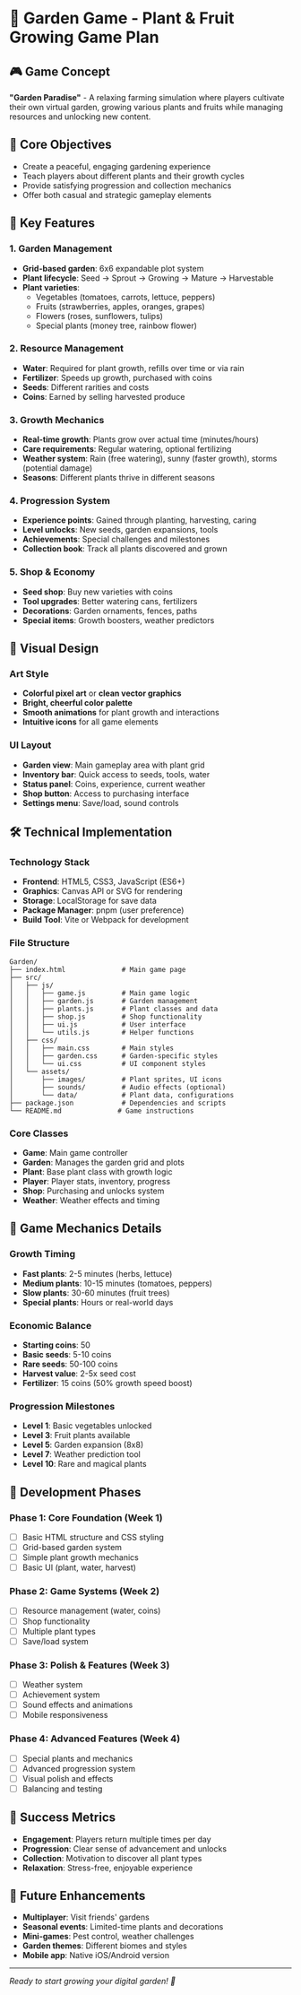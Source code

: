 # 🌱 Garden Game - Plant & Fruit Growing Game Plan

## 🎮 Game Concept
**"Garden Paradise"** - A relaxing farming simulation where players cultivate their own virtual garden, growing various plants and fruits while managing resources and unlocking new content.

## 🎯 Core Objectives
- Create a peaceful, engaging gardening experience
- Teach players about different plants and their growth cycles
- Provide satisfying progression and collection mechanics
- Offer both casual and strategic gameplay elements

## 🌟 Key Features

### 1. **Garden Management**
- **Grid-based garden**: 6x6 expandable plot system
- **Plant lifecycle**: Seed → Sprout → Growing → Mature → Harvestable
- **Plant varieties**: 
  - Vegetables (tomatoes, carrots, lettuce, peppers)
  - Fruits (strawberries, apples, oranges, grapes)
  - Flowers (roses, sunflowers, tulips)
  - Special plants (money tree, rainbow flower)

### 2. **Resource Management**
- **Water**: Required for plant growth, refills over time or via rain
- **Fertilizer**: Speeds up growth, purchased with coins
- **Seeds**: Different rarities and costs
- **Coins**: Earned by selling harvested produce

### 3. **Growth Mechanics**
- **Real-time growth**: Plants grow over actual time (minutes/hours)
- **Care requirements**: Regular watering, optional fertilizing
- **Weather system**: Rain (free watering), sunny (faster growth), storms (potential damage)
- **Seasons**: Different plants thrive in different seasons

### 4. **Progression System**
- **Experience points**: Gained through planting, harvesting, caring
- **Level unlocks**: New seeds, garden expansions, tools
- **Achievements**: Special challenges and milestones
- **Collection book**: Track all plants discovered and grown

### 5. **Shop & Economy**
- **Seed shop**: Buy new varieties with coins
- **Tool upgrades**: Better watering cans, fertilizers
- **Decorations**: Garden ornaments, fences, paths
- **Special items**: Growth boosters, weather predictors

## 🎨 Visual Design

### Art Style
- **Colorful pixel art** or **clean vector graphics**
- **Bright, cheerful color palette**
- **Smooth animations** for plant growth and interactions
- **Intuitive icons** for all game elements

### UI Layout
- **Garden view**: Main gameplay area with plant grid
- **Inventory bar**: Quick access to seeds, tools, water
- **Status panel**: Coins, experience, current weather
- **Shop button**: Access to purchasing interface
- **Settings menu**: Save/load, sound controls

## 🛠️ Technical Implementation

### Technology Stack
- **Frontend**: HTML5, CSS3, JavaScript (ES6+)
- **Graphics**: Canvas API or SVG for rendering
- **Storage**: LocalStorage for save data
- **Package Manager**: pnpm (user preference)
- **Build Tool**: Vite or Webpack for development

### File Structure
```
Garden/
├── index.html              # Main game page
├── src/
│   ├── js/
│   │   ├── game.js         # Main game logic
│   │   ├── garden.js       # Garden management
│   │   ├── plants.js       # Plant classes and data
│   │   ├── shop.js         # Shop functionality
│   │   ├── ui.js           # User interface
│   │   └── utils.js        # Helper functions
│   ├── css/
│   │   ├── main.css        # Main styles
│   │   ├── garden.css      # Garden-specific styles
│   │   └── ui.css          # UI component styles
│   └── assets/
│       ├── images/         # Plant sprites, UI icons
│       ├── sounds/         # Audio effects (optional)
│       └── data/           # Plant data, configurations
├── package.json            # Dependencies and scripts
└── README.md              # Game instructions
```

### Core Classes
- **Game**: Main game controller
- **Garden**: Manages the garden grid and plots
- **Plant**: Base plant class with growth logic
- **Player**: Player stats, inventory, progress
- **Shop**: Purchasing and unlocks system
- **Weather**: Weather effects and timing

## 🎲 Game Mechanics Details

### Growth Timing
- **Fast plants**: 2-5 minutes (herbs, lettuce)
- **Medium plants**: 10-15 minutes (tomatoes, peppers)
- **Slow plants**: 30-60 minutes (fruit trees)
- **Special plants**: Hours or real-world days

### Economic Balance
- **Starting coins**: 50
- **Basic seeds**: 5-10 coins
- **Rare seeds**: 50-100 coins
- **Harvest value**: 2-5x seed cost
- **Fertilizer**: 15 coins (50% growth speed boost)

### Progression Milestones
- **Level 1**: Basic vegetables unlocked
- **Level 3**: Fruit plants available
- **Level 5**: Garden expansion (8x8)
- **Level 7**: Weather prediction tool
- **Level 10**: Rare and magical plants

## 🚀 Development Phases

### Phase 1: Core Foundation (Week 1)
- [ ] Basic HTML structure and CSS styling
- [ ] Grid-based garden system
- [ ] Simple plant growth mechanics
- [ ] Basic UI (plant, water, harvest)

### Phase 2: Game Systems (Week 2)
- [ ] Resource management (water, coins)
- [ ] Shop functionality
- [ ] Multiple plant types
- [ ] Save/load system

### Phase 3: Polish & Features (Week 3)
- [ ] Weather system
- [ ] Achievement system
- [ ] Sound effects and animations
- [ ] Mobile responsiveness

### Phase 4: Advanced Features (Week 4)
- [ ] Special plants and mechanics
- [ ] Advanced progression system
- [ ] Visual polish and effects
- [ ] Balancing and testing

## 🎯 Success Metrics
- **Engagement**: Players return multiple times per day
- **Progression**: Clear sense of advancement and unlocks
- **Collection**: Motivation to discover all plant types
- **Relaxation**: Stress-free, enjoyable experience

## 🌈 Future Enhancements
- **Multiplayer**: Visit friends' gardens
- **Seasonal events**: Limited-time plants and decorations
- **Mini-games**: Pest control, weather challenges
- **Garden themes**: Different biomes and styles
- **Mobile app**: Native iOS/Android version

---

*Ready to start growing your digital garden! 🌻* 